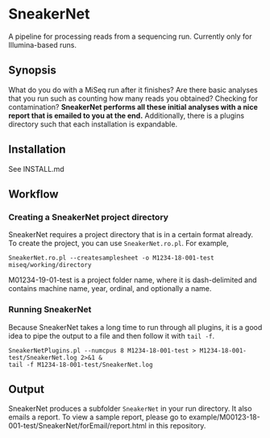 # SneakerNet

A pipeline for processing reads from a sequencing run. Currently only for Illumina-based runs.

## Synopsis

What do you do with a MiSeq run after it finishes? Are there basic analyses that you run 
such as counting how many reads you obtained? Checking for contamination? **SneakerNet performs
all these initial analyses with a nice report that is emailed to you at the end.** Additionally,
there is a plugins directory such that each installation is expandable.

## Installation

See INSTALL.md

## Workflow

### Creating a SneakerNet project directory

SneakerNet requires a project directory that is in a certain format already.
To create the project, you can use `SneakerNet.ro.pl`.  For example,

    SneakerNet.ro.pl --createsamplesheet -o M1234-18-001-test miseq/working/directory

M01234-19-01-test is a project folder name, where it is dash-delimited and contains
machine name, year, ordinal, and optionally a name.

### Running SneakerNet

Because SneakerNet takes a long time to run through all plugins, it is
a good idea to pipe the output to a file and then follow it with `tail -f`.

    SneakerNetPlugins.pl --numcpus 8 M1234-18-001-test > M1234-18-001-test/SneakerNet.log 2>&1 &
    tail -f M1234-18-001-test/SneakerNet.log

## Output

SneakerNet produces a subfolder `SneakerNet` in your run directory.
It also emails a report. To view a sample report, please go to example/M00123-18-001-test/SneakerNet/forEmail/report.html 
in this repository.
